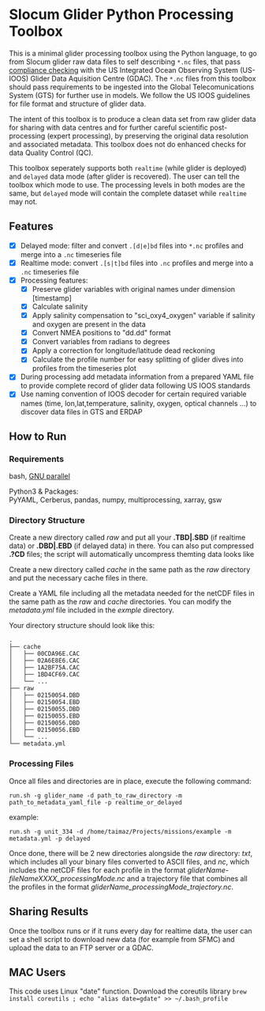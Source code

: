 # Slocum Glider Python Processing Toolbox

This is a minimal glider processing toolbox using the Python language, to go from Slocum glider raw data files to self describing `*.nc` files, that pass [compliance checking](https://compliance.ioos.us/index.html "compliance checking") with the US Integrated Ocean Observing System (US-IOOS) Glider Data Aquisition Centre (GDAC). The `*.nc` files from this toolbox should pass requirements to be ingested into the Global Telecomunications System (GTS) for further use in models. We follow the US IOOS guidelines for file format and structure of glider data.

The intent of this toolbox is to produce a clean data set from raw glider data for sharing with data centres and for further careful scientific post-processing (expert processing), by preserving the original data resolution and associated metadata. This toolbox does not do enhanced checks for data Quality Control (QC).

This toolbox seperately supports both `realtime` (while glider is deployed) and `delayed` data mode (after glider is recovered). The user can tell the toolbox which mode to use. The processing levels in both modes are the same, but `delayed` mode will contain the complete dataset while `realtime` may not.

<!-- ## ISSUES
- some metadata fields not properly updated or calculated in profile/trajectory file
- some compliance issues remain when checking the compliance report
- in some parts the code is clunky. Some parts can be streamlined and made general to make it easier to solve issues in the future. -->

## Features

- [x] Delayed mode: filter and convert `.[d|e]bd` files into `*.nc` profiles and merge into a `.nc` timeseries file
- [x] Realtime mode: convert `.[s|t]bd` files into `.nc` profiles and merge into a `.nc` timeseries file
- [x] Processing features:
	- [x] Preserve glider variables with original names under dimension [timestamp]
	- [x] Calculate salinity
	- [x] Apply salinity compensation to "sci_oxy4_oxygen" variable if salinity and oxygen are present in the data
	- [x] Convert NMEA positions to "dd.dd" format
	- [x] Convert variables from radians to degrees
	- [x] Apply a correction for longitude/latitude dead reckoning
	- [x] Calculate the profile number for easy splitting of glider dives into profiles from the timeseries plot
- [x] During processing add metadata information from a prepared YAML file to provide complete record of glider data following US IOOS standards
- [x] Use naming convention of IOOS decoder for certain required variable names (time, lon,lat,temperature, salinity, oxygen, optical channels ...) to discover data files in GTS and ERDAP
 
## How to Run
### Requirements
bash, [GNU parallel](https://www.gnu.org/software/parallel/)

Python3 & Packages:\
PyYAML, Cerberus, pandas, numpy, multiprocessing, xarray, gsw

### Directory Structure

Create a new directory called _raw_ and put all your **.TBD|.SBD** (if realtime data) or **.DBD|.EBD** (if delayed data) in there.  You can also put compressed **.?CD** files; the script will automatically uncompress themting data looks like

Create a new directory called _cache_ in the same path as the _raw_ directory and put the necessary cache files in there.

Create a YAML file including all the metadata needed for the netCDF files in the same path as the _raw_ and _cache_ directories.  You can modify the _metadata.yml_ file included in the _exmple_ directory.

Your directory structure should look like this:

```
.                   
├── cache
│   ├── 00CDA96E.CAC
│   ├── 02A6E8E6.CAC
│   ├── 1A2BF75A.CAC
│   ├── 1BD4CF69.CAC
│   └── ...
├── raw
│   ├── 02150054.DBD
│   ├── 02150054.EBD
│   ├── 02150055.DBD
│   ├── 02150055.EBD
│   ├── 02150056.DBD
│   ├── 02150056.EBD
│   └── ...
└── metadata.yml
```

### Processing Files
Once all files and directories are in place, execute the following command:

`run.sh -g glider_name -d path_to_raw_directory -m path_to_metadata_yaml_file -p realtime_or_delayed`

example:

`run.sh -g unit_334 -d /home/taimaz/Projects/missions/example -m metadata.yml -p delayed`

Once done, there will be 2 new directories alongside the _raw_ directory: _txt_, which includes all your binary files converted to ASCII files, and _nc_, which includes the netCDF files for each profile in the format _gliderName-fileNameXXXX_processingMode.nc_ and a trajectory file that combines all the profiles in the format _gliderName_processingMode_trajectory.nc_.

<!-- Modify and copy the attached data example `*deployment_info*.yml` and `process_deployment*.sh` scripts for either realtime or delayed mode processing.
Be sure to update the metadata form in the `*.yml` file so that the toolbox uses the right information for metadata association.

Upload glider data to the glider_data directory, using the example format or change the paths to point to the glider data location. -->

<!-- ## What the resulting data looks like

Once the toolbox has run the results are found in `*.nc` directory with individual profile files of the format `glider_name+file_nameXXXX+processing_mode.nc` and a trajectory file that combines all the profiles. The data can easily be plotted as shown in the [python notebook](./doc_example/check_batray_20230317_data.ipynb) document in the [doc_example](./doc_example/) for the batray glider deployment in 2023.

An example of the raw temperature data is shown here. Shown are individual profile index delineating the glider dive profiles and time scale at the top axis. The glider went out towards the shelf edge and flew back completing two sections across the Scotian Shelf.

![Glider Temperature CTD data with profile index and dates overlaid. Note that the dates are for 2023](./doc_example/delayed_temperature.png)

The next plot shows the glider track and GPS surfacing positions. We have implemented a Slocum glider dead-reckoning correction based on post drift analysis. This improves the positional representation underwater beyond just linear interpolation of the GPS positions.

![Glider Track with GPS points and corrected underwater positions](./doc_example/delayed_track.png) -->


## Sharing Results

Once the toolbox runs or if it runs every day for realtime data, the user can set a shell script to download new data (for example from SFMC) and upload the data to an FTP server or a GDAC.


## MAC Users

This code uses Linux "date" function. Download the coreutils library  `brew install coreutils ; echo "alias date=gdate" >> ~/.bash_profile`

					

					
